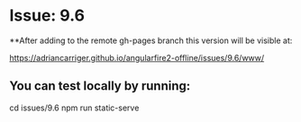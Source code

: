 # Issue: 9.6

**After adding to the remote gh-pages branch this version will be visible at:

https://adriancarriger.github.io/angularfire2-offline/issues/9.6/www/

## You can test locally by running:

cd issues/9.6
npm run static-serve
